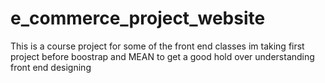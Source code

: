 # e_commerce_project_website
This is a course project for some of the front end classes im taking first project before boostrap and MEAN to get a good hold over understanding front end designing

